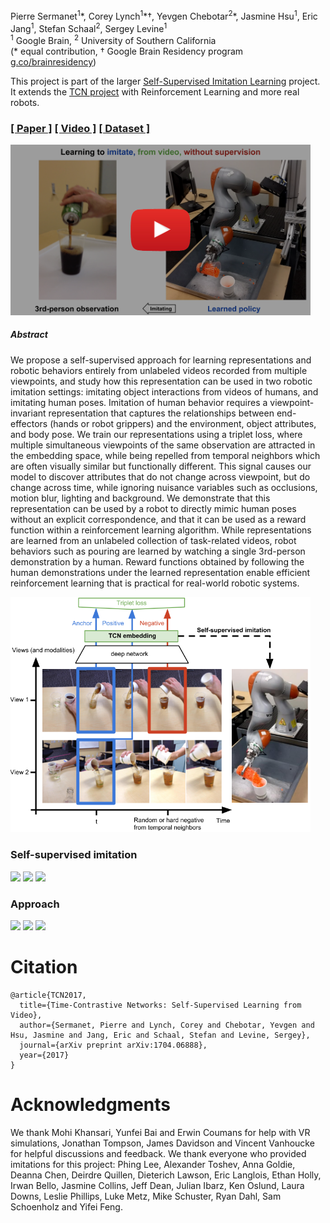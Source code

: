 Pierre Sermanet<sup>1</sup>\*, Corey Lynch<sup>1</sup>\*†, Yevgen Chebotar<sup>2</sup>\*, Jasmine Hsu<sup>1</sup>, Eric Jang<sup>1</sup>, Stefan Schaal<sup>2</sup>, Sergey Levine<sup>1</sup><br>
<sup>1</sup> Google Brain, <sup>2</sup> University of Southern California<br>
(* equal contribution, † Google Brain Residency program [g.co/brainresidency](https://research.google.com/teams/brain/residency/))

This project is part of the larger [Self-Supervised Imitation Learning](https://sermanet.github.io/imitation/) project.
It extends the [TCN project](https://sermanet.github.io/tcn/) with Reinforcement Learning and more real robots.

### [[ Paper ]](https://arxiv.org/abs/1704.06888) [[ Video ]](https://www.youtube.com/watch?v=b1UTUQpxPSY) [[ Dataset ]](https://sites.google.com/site/brainrobotdata/home/multiview-pouring)

<a href="http://www.youtube.com/watch?feature=player_embedded&v=b1UTUQpxPSY" target="_blank">
 <img src="docs/figs/tcn2_youtube_thumbnail.png" alt="TCN" width="480">
</a>

##### Abstract

We propose a self-supervised approach for learning representations and robotic behaviors entirely from unlabeled videos recorded from multiple viewpoints, and study how this representation can be used in two robotic imitation settings: imitating object interactions from videos of humans, and imitating human poses. Imitation of human behavior requires a viewpoint-invariant representation that captures the relationships between end-effectors (hands or robot grippers) and the environment, object attributes, and body pose.
We train our representations using a triplet loss, where multiple simultaneous viewpoints of the same observation are attracted in the embedding space, while being repelled from temporal neighbors which are often visually similar but functionally different. This signal causes our model to discover attributes that do not change across viewpoint, but do change across time, while ignoring nuisance variables such as occlusions, motion blur, lighting and background.
We demonstrate that this representation can be used by a robot to directly mimic human poses without an explicit correspondence, and that it can be used as a reward function within a reinforcement learning algorithm. While representations are learned from an unlabeled collection of task-related videos, robot behaviors such as pouring are learned by watching a single 3rd-person demonstration by a human. Reward functions obtained by following the human demonstrations under the learned representation enable efficient reinforcement learning that is practical for real-world robotic systems.

<img src="docs/figs/model.png" width="480">

### Self-supervised imitation
<img src='docs/figs/kuka_pouring.mov.gif'>

<img src='docs/figs/kuka_dishrack.mov.gif'>

<img src='docs/figs/pose_all.mov.gif'>

### Approach
<img src='docs/figs/step1.mov.gif'>

<img src='docs/figs/kuka_pouring_control.mov.gif'>

<img src='docs/figs/kuka_dishrack_control.mov.gif'>

# Citation

```
@article{TCN2017,
  title={Time-Contrastive Networks: Self-Supervised Learning from Video},
  author={Sermanet, Pierre and Lynch, Corey and Chebotar, Yevgen and Hsu, Jasmine and Jang, Eric and Schaal, Stefan and Levine, Sergey},
  journal={arXiv preprint arXiv:1704.06888},
  year={2017}
}
```

# Acknowledgments

We thank Mohi Khansari, Yunfei Bai and Erwin Coumans for help with VR simulations, Jonathan Tompson, James Davidson and Vincent Vanhoucke for helpful discussions and feedback. We thank everyone who provided imitations for this project: Phing Lee, Alexander Toshev, Anna Goldie, Deanna Chen, Deirdre Quillen, Dieterich Lawson, Eric Langlois, Ethan Holly, Irwan Bello, Jasmine Collins, Jeff Dean, Julian Ibarz, Ken Oslund, Laura Downs, Leslie Phillips, Luke Metz, Mike Schuster, Ryan Dahl, Sam Schoenholz and Yifei Feng.
